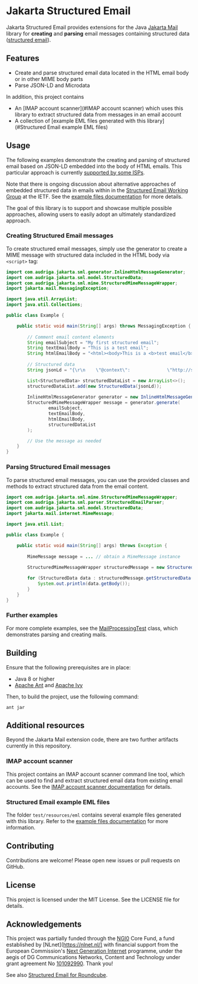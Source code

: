 # Jakarta Structured Email

Jakarta Structured Email provides extensions for the Java [Jakarta Mail](https://jakartaee.github.io/mail-api/) library for **creating** and **parsing** email messages containing structured data ([structured email](https://structured.email)).

## Features

- Create and parse structured email data located in the HTML email body or in other MIME body parts
- Parse JSON-LD and Microdata

In addition, this project contains
- An [IMAP account scanner](#IMAP account scanner) which uses this library to extract structured data from messages in an email account
- A collection of [example EML files generated with this library](#Structured Email example EML files)

## Usage

The following examples demonstrate the creating and parsing of structured email based on JSON-LD embedded into the body of HTML emails. This particular approach is currently [supported by some ISPs](https://structured.email/related_work/frameworks/schema_org_for_email.html).

Note that there is ongoing discussion about alternative approaches of embedded structured data in emails within in the [Structured Email Working Group](https://datatracker.ietf.org/group/sml/about/) at the IETF. See the [example files documentation](docs/example-files.md) for more details.

The goal of this library is to support and showcase multiple possible approaches, allowing users to easily adopt an ultimately standardized approach.

### Creating Structured Email messages

To create structured email messages, simply use the generator to create a MIME message with structured data included in the HTML body via `<script>` tag:

```java
import com.audriga.jakarta.sml.generator.InlineHtmlMessageGenerator;
import com.audriga.jakarta.sml.model.StructuredData;
import com.audriga.jakarta.sml.mime.StructuredMimeMessageWrapper;
import jakarta.mail.MessagingException;

import java.util.ArrayList;
import java.util.Collections;

public class Example {

    public static void main(String[] args) throws MessagingException {
    
        // Comment email content elements
        String emailSubject = "My first structured email";
        String textEmailBody = "This is a test email";
        String htmlEmailBody = "<html><body>This is a <b>test email</b></body></html>";
    
        // Structured data
        String jsonLd = "{\r\n    \"@context\":              \"http://schema.org\",\r\n    \"@type\":                 \"EventReservation\",\r\n    \"reservationId\":         \"MBE12345\",\r\n    \"underName\": {\r\n        \"@type\":               \"Person\",\r\n        \"name\":                \"Noah Baumbach\"\r\n    },\r\n    \"reservationFor\": {\r\n        \"@type\":               \"Event\",\r\n        \"name\":                \"Make Better Email 2024\",\r\n        \"startDate\":           \"2024-10-15\",\r\n        \"organizer\": {\r\n            \"@type\":            \"Organization\",\r\n            \"name\":             \"Fastmail Pty Ltd.\",\r\n            \"logo\":             \"https://www.fastmail.com/assets/images/FM-Logo-RGB-IiFj8alCx1-3073.webp\"\r\n        },\r\n        \"location\": {\r\n            \"@type\":             \"Place\",\r\n            \"name\":              \"Isode Ltd\",\r\n            \"address\": {\r\n                \"@type\":           \"PostalAddress\",\r\n                \"streetAddress\":   \"14 Castle Mews\",\r\n                \"addressLocality\": \"Hampton\",\r\n                \"addressRegion\":   \"Greater London\",\r\n                \"postalCode\":      \"TW12 2NP\",\r\n                \"addressCountry\":  \"UK\"\r\n            }\r\n        }\r\n    }\r\n}";

        List<StructuredData> structuredDataList = new ArrayList<>();
        structuredDataList.add(new StructuredData(jsonLd));
            
        InlineHtmlMessageGenerator generator = new InlineHtmlMessageGenerator();
        StructuredMimeMessageWrapper message = generator.generate(
                emailSubject,
                textEmailBody,
                htmlEmailBody,
                structuredDataList
        );

        // Use the message as needed
    }
}
```

### Parsing Structured Email messages

To parse structured email messages, you can use the provided classes and methods to extract structured data from the email content.

```java
import com.audriga.jakarta.sml.mime.StructuredMimeMessageWrapper;
import com.audriga.jakarta.sml.parser.StructuredEmailParser;
import com.audriga.jakarta.sml.model.StructuredData;
import jakarta.mail.internet.MimeMessage;

import java.util.List;

public class Example {

    public static void main(String[] args) throws Exception {
    
        MimeMessage message = ... // obtain a MimeMessage instance
        
        StructuredMimeMessageWrapper structuredMessage = new StructuredMimeParser().parseMessage(message);

        for (StructuredData data : structuredMessage.getStructuredData()) {
            System.out.println(data.getBody());
        }
    }
}
```

### Further examples

For more complete examples, see the [MailProcessingTest](test/com/audriga/jakarta/sml/test/MailProcessingTest.java) class, which demonstrates parsing and creating mails.

## Building

Ensure that the following prerequisites are in place:

- Java 8 or higher
- [Apache Ant](https://ant.apache.org/) and [Apache Ivy](https://ant.apache.org/ivy/)

Then, to build the project, use the following command:

```shell
ant jar
```

## Additional resources

Beyond the Jakarta Mail extension code, there are two further artifacts currently in this repository.

### IMAP account scanner

This project contains an IMAP account scanner command line tool, which can be used to find and extract structured email data from existing email accounts. See the [IMAP account scanner documentation](docs/scanner.md) for details.

### Structured Email example EML files

The folder `test/resources/eml` contains several example files generated with this library. Refer to the [example files documentation](docs/example-files.md) for more information.

## Contributing

Contributions are welcome! Please open new issues or pull requests on GitHub.

## License

This project is licensed under the MIT License. See the LICENSE file for details.

## Acknowledgements

This project was partially funded through the [NGI0](https://nlnet.nl/core) Core Fund, a fund established by [NLnet](https://nlnet.nl/] with financial support from the European Commission's [Next Generation Internet](https://ngi.eu/) programme, under the aegis of DG Communications Networks, Content and Technology under grant agreement No [101092990](https://cordis.europa.eu/project/id/101092990). Thank you!

See also [Structured Email for Roundcube](https://nlnet.nl/project/StructuredEmail/).
